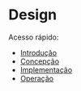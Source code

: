 # Design
Acesso rápido:
* [Introdução](https://github.com/otavio-sf/PI2_2021.2/blob/main/README.md)
* [Concepção](https://github.com/otavio-sf/PI2_2021.2/blob/main/concepcao.md)
* [Implementação](https://github.com/otavio-sf/PI2_2021.2/blob/main/implementacao.md)
* [Operação](https://github.com/otavio-sf/PI2_2021.2/blob/main/operacao.md)
